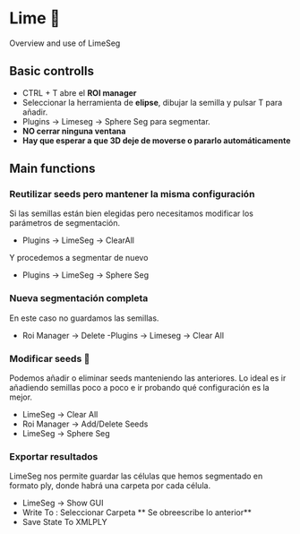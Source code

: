 # Lime 🍋
Overview and use of LimeSeg
## Basic controlls

- CTRL + T abre el  **ROI manager**
- Seleccionar la herramienta de **elipse**, dibujar la semilla y pulsar T para añadir.
- Plugins -> Limeseg -> Sphere Seg para segmentar.
- **NO cerrar ninguna ventana**
- **Hay que esperar a que 3D deje de moverse o pararlo automáticamente**

## Main functions

### Reutilizar seeds pero mantener la misma configuración
Si las semillas están bien elegidas pero necesitamos modificar los parámetros de segmentación.

- Plugins -> LimeSeg -> ClearAll

Y procedemos a segmentar de nuevo

- Plugins → LimeSeg → Sphere Seg

### Nueva segmentación completa

En este caso no guardamos las semillas.
- Roi Manager -> Delete
-Plugins -> Limeseg -> Clear All

### Modificar seeds 🔭
Podemos añadir o eliminar seeds manteniendo las anteriores. Lo ideal es ir añadiendo semillas poco a poco e ir probando qué configuración es la mejor.

- LimeSeg -> Clear All
- Roi Manager -> Add/Delete Seeds
- LimeSeg -> Sphere Seg

### Exportar resultados

LimeSeg nos permite guardar las células que hemos segmentado en formato ply, donde habrá una carpeta por cada célula.

- LimeSeg -> Show GUI
- Write To : Seleccionar Carpeta    ** Se obreescribe lo anterior**
- Save State To XMLPLY

